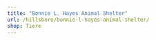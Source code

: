 ```yaml
---
title: "Bonnie L. Hayes Animal Shelter"
url: /hillsboro/bonnie-l-hayes-animal-shelter/
shop: Tiere
---
```

